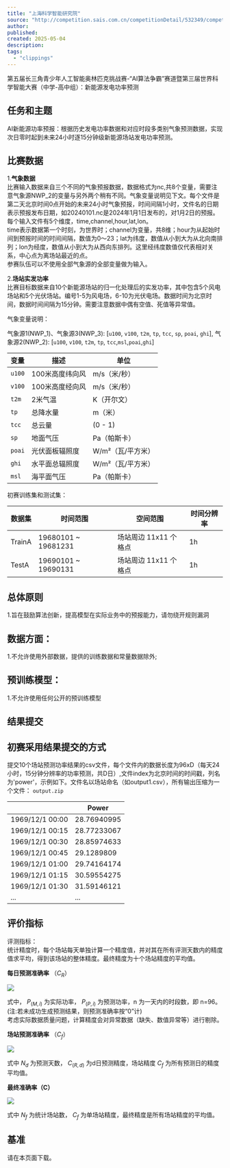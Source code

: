 ```yaml
---
title: "上海科学智能研究院"
source: "http://competition.sais.com.cn/competitionDetail/532349/competitionData"
author:
published:
created: 2025-05-04
description:
tags:
  - "clippings"
---
```

第五届长三角青少年人工智能奥林匹克挑战赛-“AI算法争霸”赛道暨第三届世界科学智能大赛（中学-高中组）：新能源发电功率预测

## 任务和主题

AI新能源功率预报：根据历史发电功率数据和对应时段多类别气象预测数据，实现次日零时起到未来24小时逐15分钟级新能源场站发电功率预测。

## 比赛数据

1.**气象数据**  
比赛输入数据来自三个不同的气象预报数据，数据格式为nc,共8个变量，需要注意气象源NWP\_2的变量与另外两个稍有不同。气象变量说明见下文。每个文件是第二天北京时间0点开始的未来24小时气象预报，时间间隔1小时，文件名的日期表示预报发布日期，如20240101.nc是2024年1月1日发布的，对1月2日的预报。每个输入文件有5个维度，time,channel,hour,lat,lon。  
time表示数据第一个时刻，为世界时；channel为变量，共8维；hour为从起始时间到预报时间的时间间隔，数值为0～23；lat为纬度，数值从小到大为从北向南排列；lon为经度，数值从小到大为从西向东排列。这里经纬度数值仅代表相对关系，中心点为离场站最近的点。  
参赛队伍可以不使用全部气象源的全部变量做为输入。  

2.**场站实发功率**  
比赛目标数据来自10个新能源场站的归一化处理后的实发功率，其中包含5个风电场站和5个光伏场站。编号1-5为风电场，6-10为光伏电场。数据时间为北京时间，数据时间间隔为15分钟。需要注意数据中偶有空值、死值等异常值。  

气象变量说明：  

气象源1(NWP\_1)、气象源3(NWP\_3): \[`u100`, `v100`, `t2m`, `tp`, `tcc`, `sp`, `poai`, `ghi`\], 气象源2(NWP\_2): \[`u100`, `v100`, `t2m`, `tp`, `tcc`,`msl`,`poai`,`ghi`\]

| **变量** | **描述** | **单位** |
| --- | --- | --- |
| `u100` | 100米高度纬向风 | m/s（米/秒） |
| `v100` | 100米高度经向风 | m/s（米/秒） |
| `t2m` | 2米气温 | K（开尔文） |
| `tp` | 总降水量 | m（米） |
| `tcc` | 总云量 | (0 - 1) |
| `sp` | 地面气压 | Pa（帕斯卡） |
| `poai` | 光伏面板辐照度 | W/m²（瓦/平方米） |
| `ghi` | 水平面总辐照度 | W/m²（瓦/平方米） |
| `msl` | 海平面气压 | Pa（帕斯卡） |

初赛训练集和测试集：

| **数据集** | **时间范围** | **空间范围** | **时间分辨率** |
| --- | --- | --- | --- |
| TrainA | 19680101 ~ 19681231 | 场站周边 11x11 个格点 | 1h |
| TestA | 19690101 ~ 19690131 | 场站周边 11x11 个格点 | 1h |

## 总体原则

1.旨在鼓励算法创新，提高模型在实际业务中的预报能力，请勿绕开规则漏洞

## 数据方面：

1.不允许使用外部数据，提供的训练数据和常量数据除外;

## 预训练模型：

1.不允许使用任何公开的预训练模型

## 结果提交

## 初赛采用结果提交的方式

提交10个场站预测功率结果的csv文件，每个文件内的数据长度为96xD（每天24小时，15分钟分辨率的功率预测，共D日）,文件index为北京时间的时间戳，列名为'power'，示例如下。文件名以场站命名（如output1.csv），所有输出压缩为一个文件： `output.zip`  

|  | Power |
| --- | --- |
| 1969/12/1 00:00 | 28.76940995 |
| 1969/12/1 00:15 | 28.77233067 |
| 1969/12/1 00:30 | 28.85974633 |
| 1969/12/1 00:45 | 29.1289809 |
| 1969/12/1 01:00 | 29.74164174 |
| 1969/12/1 01:15 | 30.59554275 |
| 1969/12/1 01:30 | 31.59146121 |
| ... | ... |

## 评价指标

评测指标：  
统计精度时，每个场站每天单独计算一个精度值，并对其在所有评测天数内的精度值求平均，得到该场站的整体精度。最终精度为十个场站精度的平均值。  

**每日预测准确率** $（C_R）$  

![](https://static.tianchi.aliyun.com/tianchi/race/images/prod/532315/1442408585897516/1v9n2em0i94cf83e.png)

式中， $P_(M,i)$ 为实际功率， $P_(P,i)$ 为预测功率，n 为一天内的时段数，即 n=96。(注:若未成功生成预测结果，则预测准确率按“0”计)  
考虑实际数据质量问题，计算精度会对异常数据（缺失、数值异常等）进行剔除。  

**场站预测准确率** $（C_f）$  

![](https://static.tianchi.aliyun.com/tianchi/race/images/prod/532315/1442408585897516/t42aq0prf706s2tw.jpg)

式中 $N_d$ 为预测天数， $C_(R,d)$ 为d日预测精度，场站精度 $C_f$ 为所有预测日的精度平均值。  

**最终准确率（C）**  

![](https://static.tianchi.aliyun.com/tianchi/race/images/prod/532315/1442408585897516/rc2snrovx3s2cswf.jpg)

式中 $N_f$ 为统计场站数， $C_f$ 为单场站精度，最终精度是所有场站精度的平均值。  

## 基准

请在本页面下载。